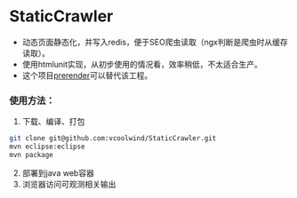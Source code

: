 # StaticCrawler
- 动态页面静态化，并写入redis，便于SEO爬虫读取（ngx判断是爬虫时从缓存读取）。
- 使用htmlunit实现，从初步使用的情况看，效率稍低，不太适合生产。
- 这个项目[prerender](https://github.com/prerender/prerender)可以替代该工程。

### 使用方法：
1. 下载、编译、打包
  ```bash
  git clone git@github.com:vcoolwind/StaticCrawler.git
  mvn eclipse:eclipse
  mvn package
  ```
2. 部署到java web容器
3. 浏览器访问可观测相关输出

